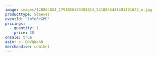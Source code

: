 ```yaml
---
image: images/128804034_1791056334385614_5318865431391491622_n.jpg
producttype: Sleeves
eventId: "1mYu6cGMR"
pricings:
  - quantity: 1
    price: 30
onsale: true
asin: s-_ONVQWahB
merchandise: comiket
---
```


